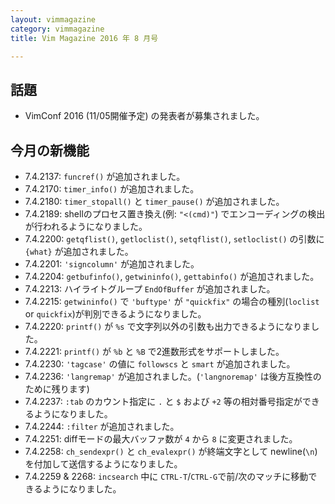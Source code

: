 ```yaml
---
layout: vimmagazine
category: vimmagazine
title: Vim Magazine 2016 年 8 月号

---
```


## 話題

*   VimConf 2016 (11/05開催予定) の発表者が募集されました。

## 今月の新機能

*   7.4.2137: `funcref()` が追加されました。
*   7.4.2170: `timer_info()` が追加されました。
*   7.4.2180: `timer_stopall()` と `timer_pause()` が追加されました。
*   7.4.2189: shellのプロセス置き換え(例: `"<(cmd)"`) でエンコーディングの検出が行われるようになりました。
*   7.4.2200: `getqflist()`, `getloclist()`, `setqflist()`, `setloclist()` の引数に `{what}` が追加されました。
*   7.4.2201: `'signcolumn'` が追加されました。
*   7.4.2204: `getbufinfo()`, `getwininfo()`, `gettabinfo()` が追加されました。
*   7.4.2213: ハイライトグループ `EndOfBuffer` が追加されました。
*   7.4.2215: `getwininfo()` で `'buftype'` が `"quickfix"` の場合の種別(`loclist` or `quickfix`)が判別できるようになりました。
*   7.4.2220: `printf()` が `%s` で文字列以外の引数も出力できるようになりました。
*   7.4.2221: `printf()` が `%b` と `%B` で2進数形式をサポートしました。
*   7.4.2230: `'tagcase'` の値に `followscs` と `smart` が追加されました。
*   7.4.2236: `'langremap'` が追加されました。(`'langnoremap'` は後方互換性のために残ります)
*   7.4.2237: `:tab` のカウント指定に `.` と `$` および `+2` 等の相対番号指定ができるようになりました。
*   7.4.2244: `:filter` が追加されました。
*   7.4.2251: diffモードの最大バッファ数が `4` から `8` に変更されました。
*   7.4.2258: `ch_sendexpr()` と `ch_evalexpr()` が終端文字として newline(`\n`) を付加して送信するようになりました。
*   7.4.2259 & 2268: `incsearch` 中に `CTRL-T`/`CTRL-G`で前/次のマッチに移動できるようになりました。
